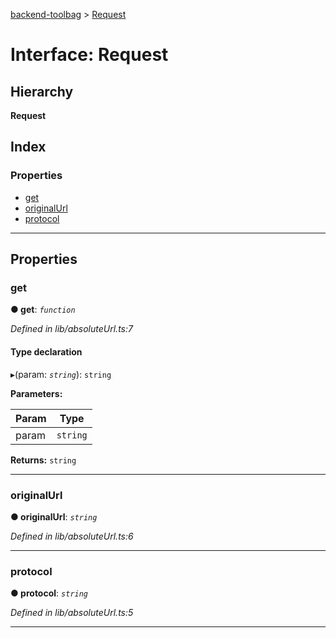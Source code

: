 [backend-toolbag](../README.md) > [Request](../interfaces/request.md)

# Interface: Request

## Hierarchy

**Request**

## Index

### Properties

* [get](request.md#get)
* [originalUrl](request.md#originalurl)
* [protocol](request.md#protocol)

---

## Properties

<a id="get"></a>

###  get

**● get**: *`function`*

*Defined in lib/absoluteUrl.ts:7*

#### Type declaration
▸(param: *`string`*): `string`

**Parameters:**

| Param | Type |
| ------ | ------ |
| param | `string` |

**Returns:** `string`

___
<a id="originalurl"></a>

###  originalUrl

**● originalUrl**: *`string`*

*Defined in lib/absoluteUrl.ts:6*

___
<a id="protocol"></a>

###  protocol

**● protocol**: *`string`*

*Defined in lib/absoluteUrl.ts:5*

___

